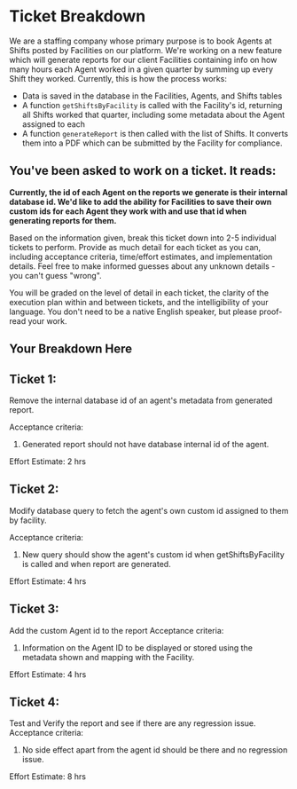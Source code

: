 # Ticket Breakdown
We are a staffing company whose primary purpose is to book Agents at Shifts posted by Facilities on our platform. We're working on a new feature which will generate reports for our client Facilities containing info on how many hours each Agent worked in a given quarter by summing up every Shift they worked. Currently, this is how the process works:

- Data is saved in the database in the Facilities, Agents, and Shifts tables
- A function `getShiftsByFacility` is called with the Facility's id, returning all Shifts worked that quarter, including some metadata about the Agent assigned to each
- A function `generateReport` is then called with the list of Shifts. It converts them into a PDF which can be submitted by the Facility for compliance.

## You've been asked to work on a ticket. It reads:

**Currently, the id of each Agent on the reports we generate is their internal database id. We'd like to add the ability for Facilities to save their own custom ids for each Agent they work with and use that id when generating reports for them.**


Based on the information given, break this ticket down into 2-5 individual tickets to perform. Provide as much detail for each ticket as you can, including acceptance criteria, time/effort estimates, and implementation details. Feel free to make informed guesses about any unknown details - you can't guess "wrong".


You will be graded on the level of detail in each ticket, the clarity of the execution plan within and between tickets, and the intelligibility of your language. You don't need to be a native English speaker, but please proof-read your work.

## Your Breakdown Here

## Ticket 1:
Remove the internal database id of an agent's metadata from generated report.

Acceptance criteria:
1. Generated report should not have database internal id of the agent.

Effort Estimate:
2 hrs

## Ticket 2:
Modify database query to fetch the agent's own custom id assigned to them by facility.

Acceptance criteria:
1. New query should show the agent's custom id when getShiftsByFacility is called and when report are generated.

Effort Estimate:
4 hrs

## Ticket 3:
Add the custom Agent id to the report
Acceptance criteria:
1. Information on the Agent ID to be displayed or stored using the metadata shown and mapping with the Facility.

Effort Estimate:
4 hrs

## Ticket 4:
Test and Verify the report and see if there are any regression issue. 
Acceptance criteria:
1. No side effect apart from the agent id should be there and no regression issue.

Effort Estimate:
8 hrs
